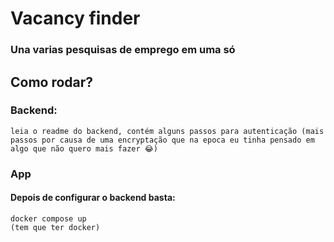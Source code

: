 # Vacancy finder

### Una varias pesquisas de emprego em uma só



## Como rodar?

### Backend:
    leia o readme do backend, contém alguns passos para autenticação (mais passos por causa de uma encryptação que na epoca eu tinha pensado em algo que não quero mais fazer 😂)

### App
#### Depois de configurar o backend basta:
    docker compose up
    (tem que ter docker)